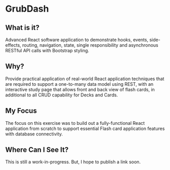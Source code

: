# GrubDash

## What is it?
Advanced React software application to demonstrate hooks, events, side-effects, routing, navigation, state, single responsibility and asynchronous RESTful API calls with Bootstrap styling. 

## Why?
Provide practical application of real-world React application techniques that are required to support a one-to-many data model using REST, with an interactive study page that allows front and back view of flash cards, in additional to all CRUD capability for Decks and Cards.

## My Focus
The focus on this exercise was to build out a fully-functional React application from scratch to support essential Flash card application features with database connectivity. 

## Where Can I See It?
This is still a work-in-progress. But, I hope to publish a link soon. 
